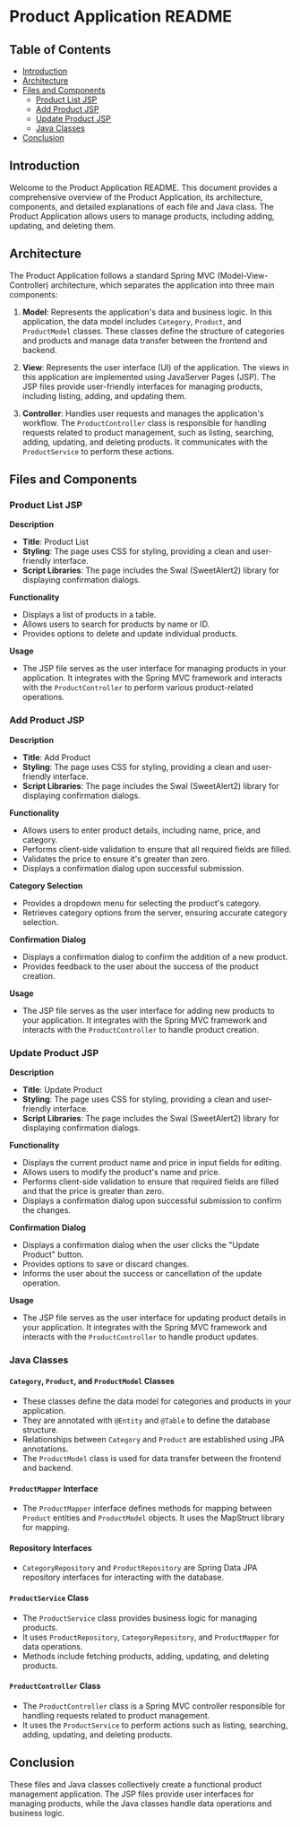 # Product Application README

## Table of Contents
- [Introduction](#introduction)
- [Architecture](#architecture)
- [Files and Components](#files-and-components)
    - [Product List JSP](#product-list-jsp)
    - [Add Product JSP](#add-product-jsp)
    - [Update Product JSP](#update-product-jsp)
    - [Java Classes](#java-classes)
- [Conclusion](#conclusion)

## Introduction

Welcome to the Product Application README. This document provides a comprehensive overview of the Product Application, its architecture, components, and detailed explanations of each file and Java class. The Product Application allows users to manage products, including adding, updating, and deleting them.

## Architecture

The Product Application follows a standard Spring MVC (Model-View-Controller) architecture, which separates the application into three main components:

1. **Model**: Represents the application's data and business logic. In this application, the data model includes `Category`, `Product`, and `ProductModel` classes. These classes define the structure of categories and products and manage data transfer between the frontend and backend.

2. **View**: Represents the user interface (UI) of the application. The views in this application are implemented using JavaServer Pages (JSP). The JSP files provide user-friendly interfaces for managing products, including listing, adding, and updating them.

3. **Controller**: Handles user requests and manages the application's workflow. The `ProductController` class is responsible for handling requests related to product management, such as listing, searching, adding, updating, and deleting products. It communicates with the `ProductService` to perform these actions.

## Files and Components

### Product List JSP

**Description**
- **Title**: Product List
- **Styling**: The page uses CSS for styling, providing a clean and user-friendly interface.
- **Script Libraries**: The page includes the Swal (SweetAlert2) library for displaying confirmation dialogs.

**Functionality**
- Displays a list of products in a table.
- Allows users to search for products by name or ID.
- Provides options to delete and update individual products.

**Usage**
- The JSP file serves as the user interface for managing products in your application. It integrates with the Spring MVC framework and interacts with the `ProductController` to perform various product-related operations.

### Add Product JSP

**Description**
- **Title**: Add Product
- **Styling**: The page uses CSS for styling, providing a clean and user-friendly interface.
- **Script Libraries**: The page includes the Swal (SweetAlert2) library for displaying confirmation dialogs.

**Functionality**
- Allows users to enter product details, including name, price, and category.
- Performs client-side validation to ensure that all required fields are filled.
- Validates the price to ensure it's greater than zero.
- Displays a confirmation dialog upon successful submission.

**Category Selection**
- Provides a dropdown menu for selecting the product's category.
- Retrieves category options from the server, ensuring accurate category selection.

**Confirmation Dialog**
- Displays a confirmation dialog to confirm the addition of a new product.
- Provides feedback to the user about the success of the product creation.

**Usage**
- The JSP file serves as the user interface for adding new products to your application. It integrates with the Spring MVC framework and interacts with the `ProductController` to handle product creation.

### Update Product JSP

**Description**
- **Title**: Update Product
- **Styling**: The page uses CSS for styling, providing a clean and user-friendly interface.
- **Script Libraries**: The page includes the Swal (SweetAlert2) library for displaying confirmation dialogs.

**Functionality**
- Displays the current product name and price in input fields for editing.
- Allows users to modify the product's name and price.
- Performs client-side validation to ensure that required fields are filled and that the price is greater than zero.
- Displays a confirmation dialog upon successful submission to confirm the changes.

**Confirmation Dialog**
- Displays a confirmation dialog when the user clicks the "Update Product" button.
- Provides options to save or discard changes.
- Informs the user about the success or cancellation of the update operation.

**Usage**
- The JSP file serves as the user interface for updating product details in your application. It integrates with the Spring MVC framework and interacts with the `ProductController` to handle product updates.

### Java Classes

#### `Category`, `Product`, and `ProductModel` Classes

- These classes define the data model for categories and products in your application.
- They are annotated with `@Entity` and `@Table` to define the database structure.
- Relationships between `Category` and `Product` are established using JPA annotations.
- The `ProductModel` class is used for data transfer between the frontend and backend.

#### `ProductMapper` Interface

- The `ProductMapper` interface defines methods for mapping between `Product` entities and `ProductModel` objects. It uses the MapStruct library for mapping.

#### Repository Interfaces

- `CategoryRepository` and `ProductRepository` are Spring Data JPA repository interfaces for interacting with the database.

#### `ProductService` Class

- The `ProductService` class provides business logic for managing products.
- It uses `ProductRepository`, `CategoryRepository`, and `ProductMapper` for data operations.
- Methods include fetching products, adding, updating, and deleting products.

#### `ProductController` Class

- The `ProductController` class is a Spring MVC controller responsible for handling requests related to product management.
- It uses the `ProductService` to perform actions such as listing, searching, adding, updating, and deleting products.

## Conclusion

These files and Java classes collectively create a functional product management application. The JSP files provide user interfaces for managing products, while the Java classes handle data operations and business logic.

